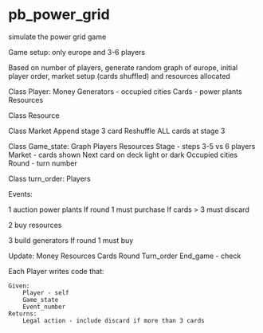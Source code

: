 # pb_power_grid
simulate the power grid game

Game setup: only europe and 3-6 players

Based on number of players, generate random graph of europe, initial player order, market setup (cards shuffled) and resources allocated

Class Player:
	Money
	Generators - occupied cities
	Cards - power plants
	Resources

Class Resource

Class Market
	Append stage 3 card
		Reshuffle ALL cards at stage 3

Class Game_state:
	Graph
	Players
	Resources
	Stage - steps
		3-5 vs 6 players
	Market - cards shown
		Next card on deck light or dark
	Occupied cities
	Round - turn number
	
Class turn_order:
	Players

Events:

1 auction power plants
	If round 1 must purchase
	If cards > 3 must discard

2 buy resources

3 build generators
	If round 1 must buy


Update:
	Money
	Resources
	Cards
	Round
	Turn_order
	End_game - check



Each Player writes code that:

	Given:
		Player - self
		Game_state
		Event_number
	Returns:
		Legal action - include discard if more than 3 cards


